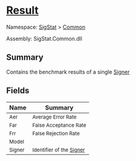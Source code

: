 # [Result](./Result.md)

Namespace: [SigStat]() > [Common](./README.md)

Assembly: SigStat.Common.dll

## Summary
Contains the benchmark results of a single [Signer](https://github.com/hargitomi97/sigstat/blob/master/docs/md/SigStat/Common/Signer.md)

## Fields

| Name | Summary | 
| --- | --- | 
| <sub>Aer</sub><div style="z-index: 1; position: absolute;"><img width=200 style="max-height:100%;max-width:100%;"/></div>| <sub>Average Error Rate</sub>| <br>
| <sub>Far</sub><div style="z-index: 1; position: absolute;"><img width=200 style="max-height:100%;max-width:100%;"/></div>| <sub>False Acceptance Rate</sub>| <br>
| <sub>Frr</sub><div style="z-index: 1; position: absolute;"><img width=200 style="max-height:100%;max-width:100%;"/></div>| <sub>False Rejection Rate</sub>| <br>
| <sub>Model</sub><div style="z-index: 1; position: absolute;"><img width=200 style="max-height:100%;max-width:100%;"/></div>| <sub></sub>| <br>
| <sub>Signer</sub><div style="z-index: 1; position: absolute;"><img width=200 style="max-height:100%;max-width:100%;"/></div>| <sub>Identifier of the [Signer](https://github.com/hargitomi97/sigstat/blob/master/docs/md/SigStat/Common/Result.md)</sub>| <br>


